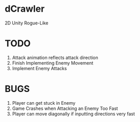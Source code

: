 # dCrawler
2D Unity Rogue-Like 


# TODO
1. Attack animation reflects attack direction
1. Finish Implementing Enemy Movement
1. Implement Enemy Attacks

# BUGS
1. Player can get stuck in Enemy
1. Game Crashes when Attacking an Enemy Too Fast
1. Player can move diagonally if inputting directions very fast
